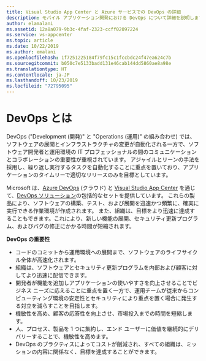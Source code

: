 ```yaml
---
title: Visual Studio App Center と Azure サービスでの DevOps の詳細
description: モバイル アプリケーション開発における DevOps について詳細を説明します。
author: elamalani
ms.assetid: 12a8a079-9b3c-4faf-2323-ccff02097224
ms.service: vs-appcenter
ms.topic: article
ms.date: 10/22/2019
ms.author: emalani
ms.openlocfilehash: 1f7251225184f79fc15c1fccbdc24f47ea624c7b
ms.sourcegitcommit: b050c7e5133badd131e46cab144dd5860ae8a98e
ms.translationtype: HT
ms.contentlocale: ja-JP
ms.lasthandoff: 10/23/2019
ms.locfileid: "72795095"
---
```

# <a name="what-is-devops"></a>DevOps とは
DevOps ("Development (開発)" と "Operations (運用)" の組み合わせ) では、ソフトウェアの展開とインフラストラクチャの変更が自動化される一方で、ソフトウェア開発者と運用環境の IT プロフェッショナルの間のコミュニケーションとコラボレーションの重要性が重視されています。 アジャイルとリーンの手法を採用し、繰り返し実行するタスクを自動化することに重点を置いており、アプリケーションのタイムリーで適切なリリースのみを目標としています。

Microsoft は、[Azure DevOps](https://azure.microsoft.com/services/devops/) (クラウド) と [Visual Studio App Center](https://azure.microsoft.com/services/app-center/) を通じて、[DevOps ソリューション](https://azure.microsoft.com/solutions/devops/)の包括的なセットを提供しています。 これらの製品により、ソフトウェアの構築、テスト、および展開を迅速かつ頻繁に、確実に実行できる作業環境が作成されます。 また、組織は、目標をより迅速に達成することもできます。これにより、新しい機能の展開、セキュリティ更新プログラム、およびバグの修正にかかる時間が短縮されます。

**DevOps の重要性**
- コードのコミットから運用環境への展開まで、ソフトウェアのライフサイクル全体が高速化されます。
- 組織は、ソフトウェアとセキュリティ更新プログラムを内部および顧客に対してより迅速に配信できます。
- 開発者が機能を追加しアプリケーションの使いやすさを向上させることでビジネス ニーズに応えることに重点を置く一方で、運用チームが従来からコンピューティング環境の安定性とセキュリティにより重点を置く場合に発生する対立を減らすことを目指します。
- 機敏性を高め、顧客の応答性を向上させ、市場投入までの時間を短縮します。
- 人、プロセス、製品を 1 つに集約し、エンド ユーザーに価値を継続的にデリバリーすることで、機敏性を高めます。
- DevOps のプラクティスによってコストが削減され、すべての組織は、ミッションの内容に関係なく、目標を達成することができます。